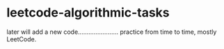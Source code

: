 # leetcode-algorithmic-tasks

later will add a new code.......................
practice from time to time,
mostly LeetCode.


